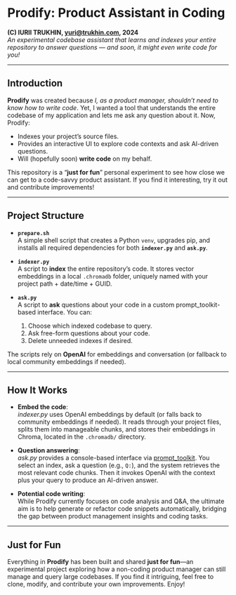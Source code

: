 # Prodify: Product Assistant in Coding

**(C) IURII TRUKHIN, yuri@trukhin.com, 2024**  
_An experimental codebase assistant that learns and indexes your entire repository to answer questions — and soon, it might even write code for you!_

---

## Introduction

**Prodify** was created because _I, as a product manager, shouldn’t need to know how to write code_. Yet, I wanted a tool that understands the entire codebase of my application and lets me ask any question about it. Now, Prodify:

- Indexes your project’s source files.
- Provides an interactive UI to explore code contexts and ask AI-driven questions.
- Will (hopefully soon) **write code** on my behalf.  

This repository is a “**just for fun**” personal experiment to see how close we can get to a code-savvy product assistant. If you find it interesting, try it out and contribute improvements!

---

## Project Structure

- **`prepare.sh`**  
  A simple shell script that creates a Python `venv`, upgrades pip, and installs all required dependencies for both **`indexer.py`** and **`ask.py`**.

- **`indexer.py`**  
  A script to **index** the entire repository’s code. It stores vector embeddings in a local `.chromadb` folder, uniquely named with your project path + date/time + GUID.

- **`ask.py`**  
  A script to **ask** questions about your code in a custom prompt_toolkit-based interface. You can:
  1. Choose which indexed codebase to query.
  2. Ask free-form questions about your code.
  3. Delete unneeded indexes if desired.

The scripts rely on **OpenAI** for embeddings and conversation (or fallback to local community embeddings if needed).

---

## How It Works

- **Embed the code**:  
  *indexer.py* uses OpenAI embeddings by default (or falls back to community embeddings if needed). It reads through your project files, splits them into manageable chunks, and stores their embeddings in Chroma, located in the `.chromadb/` directory.

- **Question answering**:  
  *ask.py* provides a console-based interface via [prompt_toolkit](https://python-prompt-toolkit.readthedocs.io/). You select an index, ask a question (e.g., `Q:`), and the system retrieves the most relevant code chunks. Then it invokes OpenAI with the context plus your query to produce an AI-driven answer.

- **Potential code writing**:  
  While Prodify currently focuses on code analysis and Q&A, the ultimate aim is to help generate or refactor code snippets automatically, bridging the gap between product management insights and coding tasks.

---

## Just for Fun

Everything in **Prodify** has been built and shared **just for fun**—an experimental project exploring how a non-coding product manager can still manage and query large codebases. If you find it intriguing, feel free to clone, modify, and contribute your own improvements. Enjoy!  
